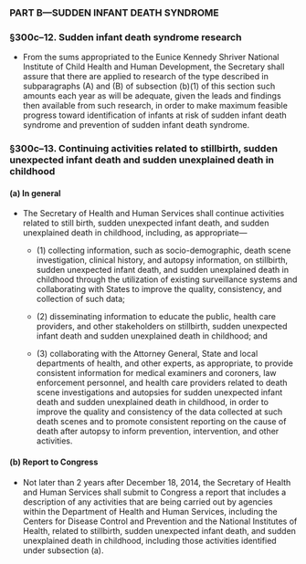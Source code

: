 ### PART B—SUDDEN INFANT DEATH SYNDROME

### §300c–12. Sudden infant death syndrome research
* From the sums appropriated to the Eunice Kennedy Shriver National Institute of Child Health and Human Development, the Secretary shall assure that there are applied to research of the type described in subparagraphs (A) and (B) of subsection (b)(1) of this section such amounts each year as will be adequate, given the leads and findings then available from such research, in order to make maximum feasible progress toward identification of infants at risk of sudden infant death syndrome and prevention of sudden infant death syndrome.

### §300c–13. Continuing activities related to stillbirth, sudden unexpected infant death and sudden unexplained death in childhood
#### (a) In general
* The Secretary of Health and Human Services shall continue activities related to still birth, sudden unexpected infant death, and sudden unexplained death in childhood, including, as appropriate—

  * (1) collecting information, such as socio-demographic, death scene investigation, clinical history, and autopsy information, on stillbirth, sudden unexpected infant death, and sudden unexplained death in childhood through the utilization of existing surveillance systems and collaborating with States to improve the quality, consistency, and collection of such data;

  * (2) disseminating information to educate the public, health care providers, and other stakeholders on stillbirth, sudden unexpected infant death and sudden unexplained death in childhood; and

  * (3) collaborating with the Attorney General, State and local departments of health, and other experts, as appropriate, to provide consistent information for medical examiners and coroners, law enforcement personnel, and health care providers related to death scene investigations and autopsies for sudden unexpected infant death and sudden unexplained death in childhood, in order to improve the quality and consistency of the data collected at such death scenes and to promote consistent reporting on the cause of death after autopsy to inform prevention, intervention, and other activities.

#### (b) Report to Congress
* Not later than 2 years after December 18, 2014, the Secretary of Health and Human Services shall submit to Congress a report that includes a description of any activities that are being carried out by agencies within the Department of Health and Human Services, including the Centers for Disease Control and Prevention and the National Institutes of Health, related to stillbirth, sudden unexpected infant death, and sudden unexplained death in childhood, including those activities identified under subsection (a).